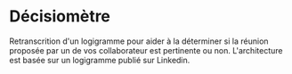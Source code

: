 # Décisiomètre
Retranscrition d'un logigramme pour aider à la déterminer si la réunion proposée par un de vos collaborateur est pertinente ou non.
L'architecture est basée sur un logigramme publié sur Linkedin.


